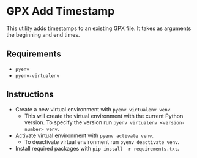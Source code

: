 # GPX Add Timestamp

This utility adds timestamps to an existing GPX file. It takes as arguments the beginning and end times.

## Requirements

- `pyenv`
- `pyenv-virtualenv`

## Instructions

- Create a new virtual environment with `pyenv virtualenv venv`.
  - This will create the virtual environment with the current Python version. To specify the version run `pyenv virtualenv <version-number> venv`.
- Activate virtual environment with `pyenv activate venv`.
  - To deactivate virtual environment run `pyenv deactivate venv`.
- Install required packages with `pip install -r requirements.txt`.
